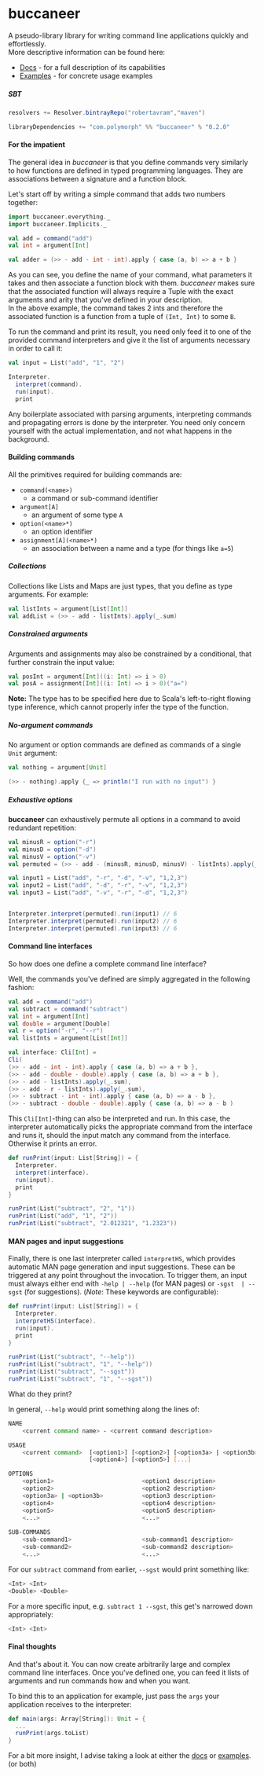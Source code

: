 buccaneer
=
A pseudo-library library for writing command line applications quickly and effortlessly. <br />
More descriptive information can be found here:
 * [Docs](docs/documentation.md) - for a full description of its capabilities
 * [Examples](examples) - for concrete usage examples


##### SBT
```scala
resolvers += Resolver.bintrayRepo("robertavram","maven")

libraryDependencies += "com.polymorph" %% "buccaneer" % "0.2.0"
```

#### For the impatient
The general idea in *buccaneer* is that you define commands very similarly to
how functions are defined in typed programming languages. They are associations between 
a signature and a function block.

Let's start off by writing a simple command that adds two numbers together:

```scala
import buccaneer.everything._
import buccaneer.Implicits._

val add = command("add")
val int = argument[Int]

val adder = (>> - add - int - int).apply { case (a, b) => a + b }
```
As you can see, you define the name of your command, what parameters it takes and then associate a 
function block with them. *buccaneer* makes sure that the associated function will always require 
a Tuple with the exact arguments and arity that you've defined in your description.  
In the above example, the command takes 2 ints and therefore the associated function is a
function from a tuple of `(Int, Int)` to some `B`. 

To run the command and print its result, you need only feed it 
to one of the provided command interpreters and give it the list of arguments necessary in order
to call it:

```scala
val input = List("add", "1", "2")

Interpreter.
  interpret(command).
  run(input).
  print
```
Any boilerplate associated with parsing arguments, interpreting commands and propagating errors is done
by the interpreter. You need only concern yourself with the actual implementation, and not what happens in the 
background.

#### Building commands 
All the primitives required for building commands are:
* `command(<name>)` 
    * a command or sub-command identifier
* `argument[A]` 
    * an argument of some type `A`
* `option(<name>*)` 
    * an option identifier
* `assignment[A](<name>*)` 
    * an association between a name and a type (for things like `a=5`)
   
##### Collections 
Collections like Lists and Maps are just types, that you define as type arguments. For example: 
```scala
val listInts = argument[List[Int]]
val addList = (>> - add - listInts).apply(_.sum)
```

##### Constrained arguments
Arguments and assignments may also be constrained by a conditional, that further constrain the input value: 
 ```scala
val posInt = argument[Int]((i: Int) => i > 0)
val posA = assignment[Int]((i: Int) => i > 0)("a=")
```
**Note:** The type has to be specified here due to Scala's left-to-right flowing type inference, which cannot properly infer
the type of the function. 

##### No-argument commands
No argument or option commands are defined as commands of a single `Unit` argument:
```scala
val nothing = argument[Unit]

(>> - nothing).apply {_ => println("I run with no input") }
```

##### Exhaustive options
**buccaneer** can exhaustively permute all options in a command to avoid redundant 
repetition:

```scala
val minusR = option("-r")
val minusD = option("-d")
val minusV = option("-v")
val permuted = (>> - add - (minusR, minusD, minusV) - listInts).apply(_.sum)

val input1 = List("add", "-r", "-d", "-v", "1,2,3")
val input2 = List("add", "-d", "-r", "-v", "1,2,3")
val input3 = List("add", "-v", "-r", "-d", "1,2,3")


Interpreter.interpret(permuted).run(input1) // 6
Interpreter.interpret(permuted).run(input2) // 6
Interpreter.interpret(permuted).run(input3) // 6
```

#### Command line interfaces
So how does one define a complete command line interface?

Well, the commands you've defined are simply aggregated in the following fashion:

```scala
val add = command("add")
val subtract = command("subtract")
val int = argument[Int]
val double = argument[Double]
val r = option("-r", "--r")
val listInts = argument[List[Int]]

val interface: Cli[Int] = 
Cli(
(>> - add - int - int).apply { case (a, b) => a + b },
(>> - add - double - double).apply { case (a, b) => a + b },
(>> - add - listInts).apply(_.sum),
(>> - add - r - listInts).apply(_.sum),
(>> - subtract - int - int).apply { case (a, b) => a - b },
(>> - subtract - double - double).apply { case (a, b) => a - b )
```
This `Cli[Int]`-thing can also be interpreted and run. 
In this case, the interpreter automatically picks the appropriate command 
from the interface and runs it, should the input match any command from the interface. Otherwise it prints an error.

```scala
def runPrint(input: List[String]) = {
  Interpreter.
  interpret(interface).
  run(input).
  print
}

runPrint(List("subtract", "2", "1"))
runPrint(List("add", "1", "2"))
runPrint(List("subtract", "2.012321", "1.2323"))
```
#### MAN pages and input suggestions
Finally, there is one last interpreter called `interpretHS`, which provides automatic MAN page generation and
input suggestions. These can be triggered at any point throughout the invocation. To trigger them, an input 
must always either end with `-help | --help` (for MAN pages) or `-sgst  | --sgst` (for suggestions). 
(*Note*: These keywords are configurable): 
```scala
def runPrint(input: List[String]) = {
  Interpreter.
  interpretHS(interface).
  run(input).
  print
}

runPrint(List("subtract", "--help"))
runPrint(List("subtract", "1", "--help"))
runPrint(List("subtract", "--sgst"))
runPrint(List("subtract", "1", "--sgst"))
```

What do they print? 

In general, `--help` would print something along the lines of: <br />
```bash
NAME
    <current command name> - <current command description>

USAGE
    <current command>  [<option1>] [<option2>] [<option3a> | <option3b>]
                       [<option4>] [<option5>] [...]

OPTIONS
    <option1>                         <option1 description>
    <option2>                         <option2 description>
    <option3a> | <option3b>           <option3 description>
    <option4>                         <option4 description>
    <option5>                         <option5 description>
    <...>                             <...>
    
SUB-COMMANDS
    <sub-command1>                    <sub-command1 description>
    <sub-command2>                    <sub-command2 description>
    <...>                             <...>
```

For our `subtract` command from earlier, `--sgst` would print something like: <br />
```bash
<Int> <Int> 
<Double> <Double>
```
For a more specific input, e.g. `subtract 1 --sgst`, this get's narrowed down appropriately:
```bash
<Int> <Int>
```
#### Final thoughts
And that's about it.
You can now create arbitrarily large and complex command line interfaces. 
Once you've defined one, you can feed it lists of arguments and run commands how and
when you want. 
<br />

To bind this
to an application for example, just pass the `args` your application receives to the interpreter:
```scala
def main(args: Array[String]): Unit = {
  ...
  runPrint(args.toList)
}
```
For a bit more insight, I advise taking a look at either the [docs](docs/documentation.md) or [examples](examples). (or both)